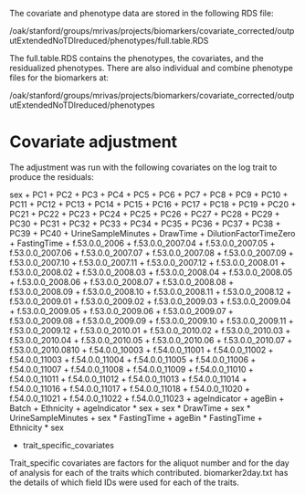 
The covariate and phenotype data are stored in the following RDS file:

/oak/stanford/groups/mrivas/projects/biomarkers/covariate_corrected/outputExtendedNoTDIreduced/phenotypes/full.table.RDS

The full.table.RDS contains the phenotypes, the covariates, and the residualized phenotypes. There are also individual and combine phenotype files for the biomarkers at:

/oak/stanford/groups/mrivas/projects/biomarkers/covariate_corrected/outputExtendedNoTDIreduced/phenotypes


Covariate adjustment
====================
The adjustment was run with the following covariates on the log trait to produce the residuals:

sex + PC1 + PC2 + PC3 + PC4 + PC5 + PC6 + PC7 + PC8 + PC9 + PC10 + PC11 + PC12 + PC13 + PC14 + PC15 + PC16 + PC17 + PC18 + PC19 + PC20 + PC21 + PC22 + PC23 + PC24 + PC25 + PC26 + PC27 + PC28 + PC29 + PC30 + PC31 + PC32 + PC33 + PC34 + PC35 + PC36 + PC37 + PC38 + PC39 + PC40 + UrineSampleMinutes + DrawTime + DilutionFactorTimeZero + FastingTime + f.53.0.0_2006 + f.53.0.0_2007.04 + f.53.0.0_2007.05 + f.53.0.0_2007.06 + f.53.0.0_2007.07 + f.53.0.0_2007.08 + f.53.0.0_2007.09 + f.53.0.0_2007.10 + f.53.0.0_2007.11 + f.53.0.0_2007.12 + f.53.0.0_2008.01 + f.53.0.0_2008.02 + f.53.0.0_2008.03 + f.53.0.0_2008.04 + f.53.0.0_2008.05 + f.53.0.0_2008.06 + f.53.0.0_2008.07 + f.53.0.0_2008.08 + f.53.0.0_2008.09 + f.53.0.0_2008.10 + f.53.0.0_2008.11 + f.53.0.0_2008.12 + f.53.0.0_2009.01 + f.53.0.0_2009.02 + f.53.0.0_2009.03 + f.53.0.0_2009.04 + f.53.0.0_2009.05 + f.53.0.0_2009.06 + f.53.0.0_2009.07 + f.53.0.0_2009.08 + f.53.0.0_2009.09 + f.53.0.0_2009.10 + f.53.0.0_2009.11 + f.53.0.0_2009.12 + f.53.0.0_2010.01 + f.53.0.0_2010.02 + f.53.0.0_2010.03 + f.53.0.0_2010.04 + f.53.0.0_2010.05 + f.53.0.0_2010.06 + f.53.0.0_2010.07 + f.53.0.0_2010.0810 + f.54.0.0_10003 + f.54.0.0_11001 + f.54.0.0_11002 + f.54.0.0_11003 + f.54.0.0_11004 + f.54.0.0_11005 + f.54.0.0_11006 + f.54.0.0_11007 + f.54.0.0_11008 + f.54.0.0_11009 + f.54.0.0_11010 + f.54.0.0_11011 + f.54.0.0_11012 + f.54.0.0_11013 + f.54.0.0_11014 + f.54.0.0_11016 + f.54.0.0_11017 + f.54.0.0_11018 + f.54.0.0_11020 + f.54.0.0_11021 + f.54.0.0_11022 + f.54.0.0_11023 + ageIndicator + ageBin + Batch + Ethnicity + ageIndicator * sex + sex * DrawTime + sex * UrineSampleMinutes + sex * FastingTime + ageBin * FastingTime + Ethnicity * sex
 + trait_specific_covariates

Trait_specific covariates are factors for the aliquot number and for the day of analysis for each of the traits which contributed. biomarker2day.txt has the details of which field IDs were used for each of the traits.

